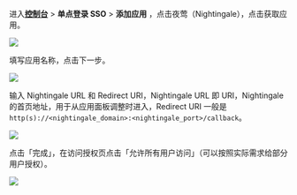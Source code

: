 <IntegrationDetailCard :title="`在 ${$localeConfig.brandName} 中创建应用`">

进入[**控制台**](https://console.genauth.ai) > **单点登录 SSO** > **添加应用** ，点击夜莺（Nightingale），点击获取应用。

![](~@imagesZhCn/integration/didi-nightingale/1-1.png)

填写应用名称，点击下一步。

![](~@imagesZhCn/integration/didi-nightingale/1-2.png)

输入 Nightingale URL 和 Redirect URI，Nightingale URL 即 URI，Nightingale 的首页地址，用于从应用面板调整时进入，Redirect URI 一般是 `http(s)://<nightingale_domain>:<nightingale_port>/callback`。

![](~@imagesZhCn/integration/didi-nightingale/1-3.png)

点击「完成」，在访问授权页点击「允许所有用户访问」（可以按照实际需求给部分用户授权）。

![](~@imagesZhCn/integration/didi-nightingale/1-4.png)

</IntegrationDetailCard>
